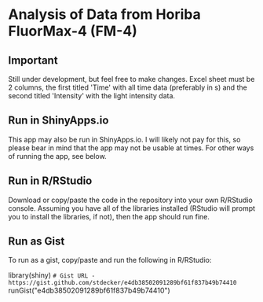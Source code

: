 # Analysis of Data from Horiba FluorMax-4 (FM-4)

## Important
Still under development, but feel free to make changes. Excel sheet must be 2 columns, the first titled 'Time' with all time data (preferably in s) and the second titled 'Intensity' with the light intensity data.


## Run in ShinyApps.io
This app may also be run in ShinyApps.io. I will likely not pay for this, so please bear in mind that the app may not be usable at times. For other ways of running the app, see below.

## Run in R/RStudio
Download or copy/paste the code in the repository into your own R/RStudio console. Assuming you have all of the libraries installed (RStudio will prompt you to install the libraries, if not), then the app should run fine.

## Run as Gist

To run as a gist, copy/paste and run the following in R/RStudio:

library(shiny)
`# Gist URL - https://gist.github.com/stdecker/e4db38502091289bf61f837b49b74410`
runGist("e4db38502091289bf61f837b49b74410")
